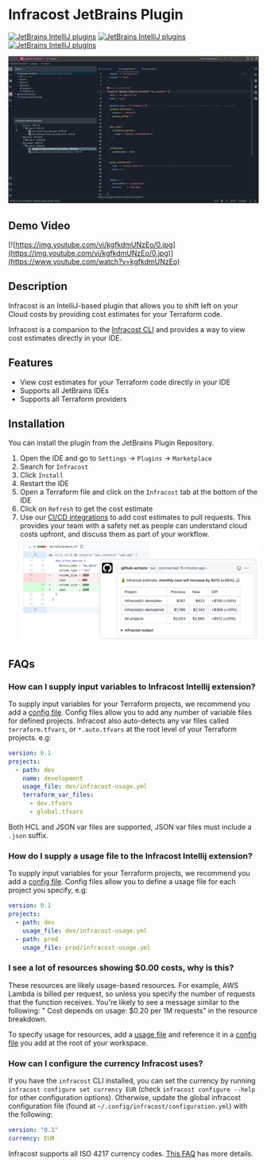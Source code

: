 # Infracost JetBrains Plugin

[![JetBrains IntelliJ plugins](https://img.shields.io/jetbrains/plugin/v/24761-infracost.svg)](https://plugins.jetbrains.com/plugin/24761-infracost)
[![JetBrains IntelliJ plugins](https://img.shields.io/jetbrains/plugin/d/24761-infracost.svg)](https://plugins.jetbrains.com/plugin/24761-infracost)
[![JetBrains IntelliJ plugins](https://img.shields.io/jetbrains/plugin/r/rating/24761-infracost.svg)](https://plugins.jetbrains.com/plugin/24761-infracost)


![Infracost JetBrains Plugin](.github/images/infracost.png)

## Demo Video

[![https://img.youtube.com/vi/kgfkdmUNzEo/0.jpg](https://img.youtube.com/vi/kgfkdmUNzEo/0.jpg)](https://www.youtube.com/watch?v=kgfkdmUNzEo)

## Description

<!-- Plugin description -->
Infracost is an IntelliJ-based plugin that allows you to shift left on your Cloud costs by providing cost estimates for
your Terraform code.

Infracost is a companion to the [Infracost CLI](https://www.infracost.io/docs/integrations/cicd) and provides a way to
view cost estimates directly in your IDE.
<!-- Plugin description end -->

## Features

- View cost estimates for your Terraform code directly in your IDE
- Supports all JetBrains IDEs
- Supports all Terraform providers

## Installation

You can install the plugin from the JetBrains Plugin Repository.

1. Open the IDE and go to `Settings` -> `Plugins` -> `Marketplace`
2. Search for `Infracost`
3. Click `Install`
4. Restart the IDE
5. Open a Terraform file and click on the `Infracost` tab at the bottom of the IDE
6. Click on `Refresh` to get the cost estimate
7. Use our [CI/CD integrations](https://www.infracost.io/docs/integrations/cicd/) to add cost estimates to pull
   requests. This provides your team with a safety net as people can understand cloud costs upfront, and discuss them as
   part of your workflow.
   ![CI/CD](.github/images/cicd-integration.png)


## FAQs

### How can I supply input variables to Infracost Intellij extension?

To supply input variables for your Terraform projects, we recommend you add a [config file](https://www.infracost.io/docs/features/config_file/). Config files allow you to add any number of variable files for defined projects. Infracost also auto-detects any var files called `terraform.tfvars`, or `*.auto.tfvars` at the root level of your Terraform projects. e.g:

```yaml
version: 0.1
projects:
  - path: dev
    name: development
    usage_file: dev/infracost-usage.yml
    terraform_var_files:
      - dev.tfvars
      - global.tfvars
```

Both HCL and JSON var files are supported, JSON var files must include a `.json` suffix.

### How do I supply a usage file to the Infracost Intellij extension?

To supply input variables for your Terraform projects, we recommend you add a [config file](https://www.infracost.io/docs/features/config_file/). Config files allow you to define a usage file for each project you specify, e.g:

```yaml
version: 0.1
projects:
  - path: dev
    usage_file: dev/infracost-usage.yml
  - path: prod
    usage_file: prod/infracost-usage.yml
```

### I see a lot of resources showing $0.00 costs, why is this?

These resources are likely usage-based resources. For example, AWS Lambda is billed per request, so unless you specify the number of requests that the function receives. You're likely to see a message similar to the following: " Cost depends on usage: $0.20 per 1M requests" in the resource breakdown.

To specify usage for resources, add a [usage file](https://www.infracost.io/docs/features/usage_based_resources/#specify-usage-manually) and reference it in a [config file](https://www.infracost.io/docs/features/config_file/) you add at the root of your workspace.

### How can I configure the currency Infracost uses?

If you have the `infracost` CLI installed, you can set the currency by running `infracost configure set currency EUR` (check `infracost configure --help` for other configuration options). Otherwise, update the global infracost configuration file (found at `~/.config/infracost/configuration.yml`) with the following:

```yaml
version: "0.1"
currency: EUR
```

Infracost supports all ISO 4217 currency codes. [This FAQ](https://www.infracost.io/docs/faq/#can-i-show-costs-in-a-different-currency) has more details.
